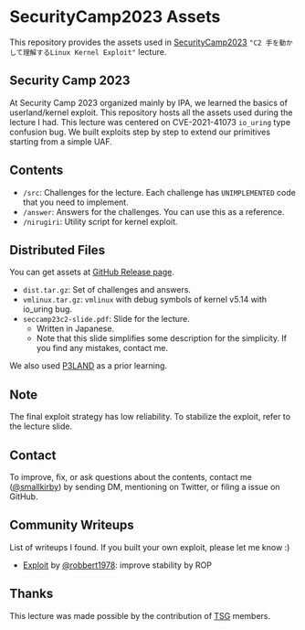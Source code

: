 # SecurityCamp2023 Assets

This repository provides the assets used in
[SecurityCamp2023](https://www.ipa.go.jp/jinzai/security-camp/2023/zenkoku/program_list_cd.html#:~:text=C2%E3%80%8E%E6%89%8B%E3%82%92%E5%8B%95%E3%81%8B%E3%81%97%E3%81%A6%E7%90%86%E8%A7%A3%E3%81%99%E3%82%8B%20Linux%20Kernel%20Exploit%E3%80%8F)
`"C2 手を動かして理解するLinux Kernel Exploit"` lecture.

## Security Camp 2023

At Security Camp 2023 organized mainly by IPA, we learned the basics of userland/kernel exploit.
This repository hosts all the assets used during the lecture I had.
This lecture was centered on CVE-2021-41073 `io_uring` type confusion bug.
We built exploits step by step to extend our primitives starting from a simple UAF.

## Contents

- `/src`: Challenges for the lecture. Each challenge has `UNIMPLEMENTED` code
that you need to implement.
- `/answer`: Answers for the challenges. You can use this as a reference.
- `/nirugiri`: Utility script for kernel exploit.

## Distributed Files

You can get assets at [GitHub Release page](https://github.com/smallkirby/seccamp23c2-assets/releases/tag/release).

- `dist.tar.gz`: Set of challenges and answers.
- `vmlinux.tar.gz`: `vmlinux` with debug symbols of kernel v5.14 with io_uring bug.
- `seccamp23c2-slide.pdf`: Slide for the lecture.
  - Written in Japanese.
  - Note that this slide simplifies some description for the simplicity. If you find any mistakes, contact me.
 
We also used [P3LAND](https://p3land.smallkirby.com) as a prior learning.

## Note

The final exploit strategy has low reliability.
To stabilize the exploit, refer to the lecture slide.

## Contact

To improve, fix, or ask questions about the contents, contact me ([@smallkirby](https://twitter.com/smallkirby)) by sending DM, mentioning on Twitter, or filing a issue on GitHub.

## Community Writeups

List of writeups I found.
If you built your own exploit, please let me know :)

- [Exploit](https://github.com/robbert1978/kernel_for_fun/blob/main/CVE-2021-41073/exp_rop.c) by [@robbert1978](https://github.com/robbert1978): improve stability by ROP

## Thanks

This lecture was made possible by the contribution of [TSG](https://tsg.ne.jp/) members.
